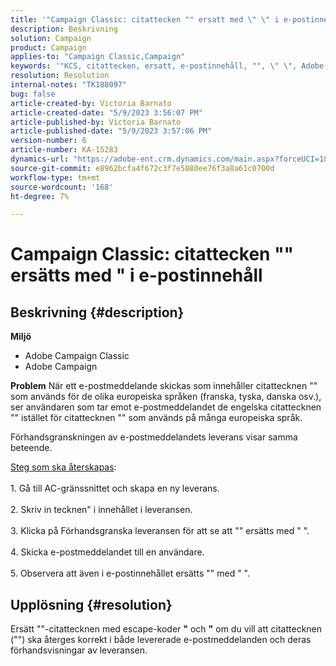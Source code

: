 ```yaml
---
title: '"Campaign Classic: citattecken "" ersatt med \" \" i e-postinnehåll"'
description: Beskrivning
solution: Campaign
product: Campaign
applies-to: "Campaign Classic,Campaign"
keywords: '"KCS, citattecken, ersatt, e-postinnehåll, "", \" \", Adobe Campaign, Adobe Campaign Classic"'
resolution: Resolution
internal-notes: "TK188097"
bug: false
article-created-by: Victoria Barnato
article-created-date: "5/9/2023 3:56:07 PM"
article-published-by: Victoria Barnato
article-published-date: "5/9/2023 3:57:06 PM"
version-number: 6
article-number: KA-15283
dynamics-url: "https://adobe-ent.crm.dynamics.com/main.aspx?forceUCI=1&pagetype=entityrecord&etn=knowledgearticle&id=2744b2ff-81ee-ed11-8849-6045bd0065b6"
source-git-commit: e8962bcfa4f672c3f7e5880ee76f3a8a61c0700d
workflow-type: tm+mt
source-wordcount: '168'
ht-degree: 7%

---
```


# Campaign Classic: citattecken &quot;&quot; ersätts med &quot; i e-postinnehåll

## Beskrivning {#description}


<b>Miljö</b>

- Adobe Campaign Classic
- Adobe Campaign


<b>Problem</b>
När ett e-postmeddelande skickas som innehåller citattecknen &quot;&quot; som används för de olika europeiska språken (franska, tyska, danska osv.), ser användaren som tar emot e-postmeddelandet de engelska citattecknen &quot;&quot; istället för citattecknen &quot;&quot; som används på många europeiska språk.

Förhandsgranskningen av e-postmeddelandets leverans visar samma beteende.

<u>Steg som ska återskapas</u>:<br><br>1. Gå till AC-gränssnittet och skapa en ny leverans.<br><br>2. Skriv in tecknen&quot; i innehållet i leveransen.<br><br>3. Klicka på Förhandsgranska leveransen för att se att &quot;&quot; ersätts med &quot; &quot;.<br><br>4. Skicka e-postmeddelandet till en användare.<br><br>5. Observera att även i e-postinnehållet ersätts &quot;&quot; med &quot; &quot;.<br>

## Upplösning {#resolution}


Ersätt &quot;&quot;-citattecknen med escape-koder <b>&quot;</b> och <b>&quot;</b> om du vill att citattecknen (&quot;&quot;) ska återges korrekt i både levererade e-postmeddelanden och deras förhandsvisningar av leveransen.
